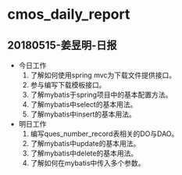 # cmos_daily_report

## 20180515-姜昱明-日报
- 今日工作
    1. 了解如何使用spring mvc为下载文件提供接口。
    2. 参与编写下载模板接口。
    3. 了解mybatis于spring项目中的基本配置方法。
    4. 了解mybatis中select的基本用法。
    5. 了解mybatis中insert的基本用法。
- 明日工作
    1. 编写ques_number_record表相关的DO与DAO。
    2. 了解mybatis中update的基本用法。
    3. 了解mybatis中delete的基本用法。
    4. 了解如何在mybatis中传入多个参数。
    




